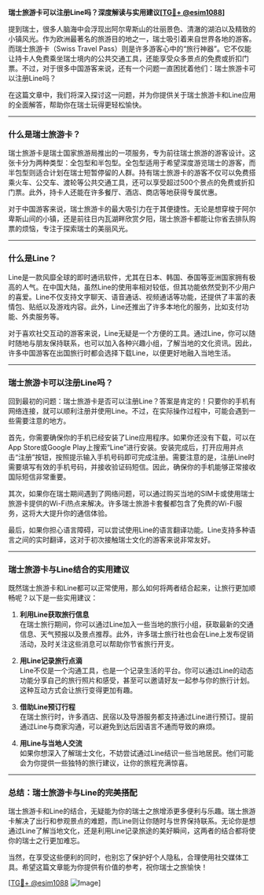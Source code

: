 **瑞士旅游卡可以注册Line吗？深度解读与实用建议[[TG💪+ @esim1088](https://t.me/s/esim1088)]**

提到瑞士，很多人脑海中会浮现出阿尔卑斯山的壮丽景色、清澈的湖泊以及精致的小镇风光。作为欧洲最著名的旅游目的地之一，瑞士吸引着来自世界各地的游客。而瑞士旅游卡（Swiss Travel Pass）则是许多游客心中的“旅行神器”。它不仅能让持卡人免费乘坐瑞士境内的公共交通工具，还能享受众多景点的免费或折扣门票。不过，对于很多中国游客来说，还有一个问题一直困扰着他们：瑞士旅游卡可以注册Line吗？

在这篇文章中，我们将深入探讨这一问题，并为你提供关于瑞士旅游卡和Line应用的全面解答，帮助你在瑞士玩得更轻松愉快。

---

### **什么是瑞士旅游卡？**
瑞士旅游卡是瑞士国家旅游局推出的一项服务，专为前往瑞士旅游的游客设计。这张卡分为两种类型：全包型和半包型。全包型适用于希望深度游览瑞士的游客，而半包型则适合计划在瑞士短暂停留的人群。持有瑞士旅游卡的游客不仅可以免费搭乘火车、公交车、渡轮等公共交通工具，还可以享受超过500个景点的免费或折扣门票。此外，持卡人还能在许多餐厅、酒店、商店等地获得专属优惠。

对于中国游客来说，瑞士旅游卡的最大吸引力在于其便捷性。无论是想穿梭于阿尔卑斯山间的小镇，还是前往日内瓦湖畔欣赏夕阳，瑞士旅游卡都能让你省去排队购票的烦恼，专注于探索瑞士的美丽风光。

---

### **什么是Line？**
Line是一款风靡全球的即时通讯软件，尤其在日本、韩国、泰国等亚洲国家拥有极高的人气。在中国大陆，虽然Line的使用率相对较低，但其功能依然受到不少用户的喜爱。Line不仅支持文字聊天、语音通话、视频通话等功能，还提供了丰富的表情包、贴纸以及游戏内容。此外，Line还推出了许多本地化的服务，比如支付功能、外卖服务等。

对于喜欢社交互动的游客来说，Line无疑是一个方便的工具。通过Line，你可以随时随地与朋友保持联系，也可以加入各种兴趣小组，了解当地的文化资讯。因此，许多中国游客在出国旅行时都会选择下载Line，以便更好地融入当地生活。

---

### **瑞士旅游卡可以注册Line吗？**
回到最初的问题：瑞士旅游卡是否可以注册Line？答案是肯定的！只要你的手机有网络连接，就可以顺利注册并使用Line。不过，在实际操作过程中，可能会遇到一些需要注意的地方。

首先，你需要确保你的手机已经安装了Line应用程序。如果你还没有下载，可以在App Store或Google Play上搜索“Line”进行安装。安装完成后，打开应用并点击“注册”按钮，按照提示输入手机号码即可完成注册。需要注意的是，注册Line时需要填写有效的手机号码，并接收验证码短信。因此，确保你的手机能够正常接收国际短信非常重要。

其次，如果你在瑞士期间遇到了网络问题，可以通过购买当地的SIM卡或使用瑞士旅游卡提供的Wi-Fi热点来解决。许多瑞士旅游卡套餐都包含了免费的Wi-Fi服务，这将大大提升你的通信体验。

最后，如果你担心语言障碍，可以尝试使用Line的语言翻译功能。Line支持多种语言之间的实时翻译，这对于初次接触瑞士文化的游客来说非常友好。

---

### **瑞士旅游卡与Line结合的实用建议**
既然瑞士旅游卡和Line都可以正常使用，那么如何将两者结合起来，让旅行更加顺畅呢？以下是一些实用建议：

1. **利用Line获取旅行信息**  
   在瑞士旅行期间，你可以通过Line加入一些当地的旅行小组，获取最新的交通信息、天气预报以及景点推荐。此外，许多瑞士旅行社也会在Line上发布促销活动，及时关注这些消息可以帮助你节省旅行开支。

2. **用Line记录旅行点滴**  
   Line不仅是一个沟通工具，也是一个记录生活的平台。你可以通过Line的动态功能分享自己的旅行照片和感受，甚至可以邀请好友一起参与你的旅行计划。这种互动方式会让旅行变得更加有趣。

3. **借助Line预订行程**  
   在瑞士旅行时，许多酒店、民宿以及导游服务都支持通过Line进行预订。提前通过Line与商家沟通，可以避免到达后因语言不通而导致的麻烦。

4. **用Line与当地人交流**  
   如果你想深入了解瑞士文化，不妨尝试通过Line结识一些当地居民。他们可能会为你提供一些独特的旅行建议，让你的旅程充满惊喜。

---

### **总结：瑞士旅游卡与Line的完美搭配**
瑞士旅游卡和Line的结合，无疑能为你的瑞士之旅增添更多便利与乐趣。瑞士旅游卡解决了出行和参观景点的难题，而Line则让你随时与世界保持联系。无论你是想通过Line了解当地文化，还是利用Line记录旅途的美好瞬间，这两者的结合都将使你的瑞士之行更加难忘。

当然，在享受这些便利的同时，也别忘了保护好个人隐私，合理使用社交媒体工具。希望这篇文章能为你提供有价值的参考，祝你瑞士之旅愉快！

[[TG💪+ @esim1088](https://t.me/s/esim1088) ![Image](https://i.postimg.cc/4NQfJmqS/Snipaste-2025-05-13-00-14-12.png)]